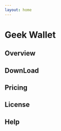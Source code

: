 ```yaml
---
layout: home
---
```


# Geek Wallet

## Overview

<product-page/>

## DownLoad

<w-download></w-download>

## Pricing

<w-pricing></w-pricing>

## License

<w-license></w-license>

## Help

<w-help></w-help>


<script setup>
// prettier-ignore
import ProductPage from "../pages/ProductPage.vue";
import WDownload from "../components/WDownload.vue";
import WPricing from "../components/WPricing.vue";
import WLicense from "../components/WLicense.vue";
import WHelp from "../components/WHelp.vue";
</script>
